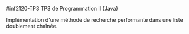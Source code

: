 #inf2120-TP3
TP3 de Programmation II (Java)

Implémentation d'une méthode de recherche performante dans une liste doublement chaînée.
